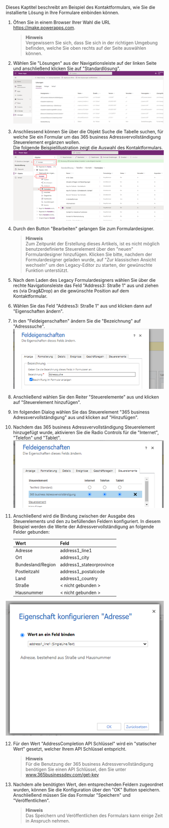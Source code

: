 Dieses Kaptitel beschreibt am Beispiel des Kontaktformulars, wie Sie die installierte Lösung in Ihre Formulare einbinden können.

1. Öfnen Sie in einem Browser Ihrer Wahl die URL https://make.powerapps.com.
    >**Hinweis**<br>Vergewissern Sie sich, dass Sie sich in der richtigen Umgebung befinden, welche Sie oben rechts auf der Seite auswählen können.

2. Wählen Sie "Lösungen" aus der Navigationsleiste auf der linken Seite und anschließend klicken Sie auf "Standardlösung".
![picture 2](/assets/images/365-business-address-completion/solution-DE.png)  

3. Anschliessend können Sie über die Objekt Suche die Tabelle suchen, für welche Sie ein Formular um das 365 business Adressvervollständigung Steuerelement ergänzen wollen.<br/>
Die folgende Beispielillustration zeigt die Auswahl des Kontaktformulars.
![picture 3](/assets/images/365-business-address-completion/selectContactForm-DE.png)  

4. Durch den Button "Bearbeiten" gelangen Sie zum Formulardesigner.
    >**Hinweis**<br>Zum Zeitpunkt der Erstellung dieses Artikels, ist es nicht möglich
benutzerdefinierte Steuerelement über den "neuen" Formulardesigner hinzufügen.
Klicken Sie bitte, nachdem der Formulardesigner geladen wurde, auf "Zur klassischen Ansicht wechseln" um den Legacy-Editor zu starten, der gewünschte Funktion unterstützt.

5. Nach dem Laden des Legacy Formulardesigners wählen Sie über die rechte Navigationsleiste das Feld "Address3: Straße 1" aus und ziehen es (via Drag&Drop) an die gewünschte Position auf dem Kontaktformular.

6. Wählen Sie das Feld "Address3: Straße 1" aus und klicken dann auf "Eigenschaften ändern".

7. In den "Feldeigenschaften" ändern Sie die "Bezeichnung" auf "Adresssuche".
![picture 4](/assets/images/365-business-address-completion/addressSearchLabel-DE.png)  

8. Anschließend wählen Sie den Reiter "Steuerelemente" aus und klicken auf "Steuerelement hinzufügen".

9. Im folgenden Dialog wählen Sie das Steuerelement "365 business Adressvervollständigung" aus und klicken auf "Hinzufügen".

10. Nachdem das 365 business Adressvervollständigung Steuerelement hinzugefügt wurde, aktivieren Sie die Radio Controls für die "Internet", "Telefon" und "Tablet". 
![picture 6](/assets/images/365-business-address-completion/FieldControl-WebPhoneTablet-DE.png)  

11. Anschließend wird die Bindung zwischen der Ausgabe des Steuerelements und den zu befüllenden Feldern konfiguriert.
In diesem Beispiel werden die Werte der Adressvervollständigung an folgende Felder gebunden:

    | Wert      | Feld |
    | --------- | ----------- |
    | Adresse      | address1_line1       |
    | Ort      | address1_city       |
    | Bundesland/Region      | address1_stateorprovince     |
    | Postleitzahl      | address1_postalcode      |
    | Land      | address1_country       |
    | Straße   | < nicht gebunden >        |
    | Hausnummer   | < nicht gebunden >        |
![picture 7](/assets/images/365-business-address-completion/FieldBindingAddressSmall-DE.png)  

12. Für den Wert "AddressCompletion API Schlüssel" wird ein "statischer Wert" gesetzt, welcher Ihrem API Schlüssel entspricht.
    >**Hinweis**<br>Für die Benutzung der 365 business Adressvervollständigung benötigen Sie einen API Schlüssel, den Sie unter www.365businessdev.com/get-key

13. Nachdem alle benötigten Wert, den entsprechenden Feldern zugeordnet wurden, können Sie die Konfiguration über den "OK" Button speichern. Anschließend müssen Sie das Formular "Speichern" und "Veröffentlichen".
    >**Hinweis**<br>Das Speichern und Veröffentlichen des Formulars kann einige Zeit in Anspruch nehmen.


